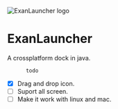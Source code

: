 ![ExanLauncher logo](https://puu.sh/s6gG9/1622eb4d0d.png)
# ExanLauncher
A crossplatform dock in java.

          todo

- [x] Drag and drop icon.
- [ ] Suport all screen.
- [ ] Make it work with linux and mac.
